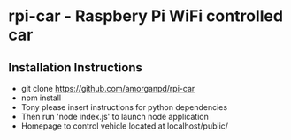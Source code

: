 # rpi-car - Raspbery Pi WiFi controlled car

## Installation Instructions

* git clone https://github.com/amorganpd/rpi-car
* npm install
* Tony please insert instructions for python dependencies
* Then run 'node index.js' to launch node application
* Homepage to control vehicle located at localhost/public/
